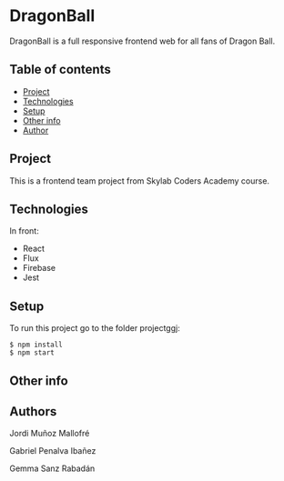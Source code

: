 # DragonBall

DragonBall is a full responsive frontend web for all fans of
Dragon Ball.

## Table of contents

- [Project](#project)
- [Technologies](#technologies)
- [Setup](#setup)
- [Other info](#other-info)
- [Author](#author)

## Project

This is a frontend team project from Skylab Coders Academy course.

## Technologies

In front:

- React
- Flux
- Firebase
- Jest

## Setup

To run this project go to the folder projectggj:

```
$ npm install
$ npm start
```

## Other info

## Authors

Jordi Muñoz Mallofré

Gabriel Penalva Ibañez

Gemma Sanz Rabadán
